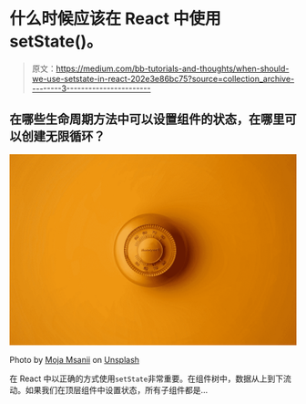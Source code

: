 # 什么时候应该在 React 中使用 setState()。

> 原文：<https://medium.com/bb-tutorials-and-thoughts/when-should-we-use-setstate-in-react-202e3e86bc75?source=collection_archive---------3----------------------->

## 在哪些生命周期方法中可以设置组件的状态，在哪里可以创建无限循环？

![](img/690ea59442a6ea2aa1fd54eb5eb196e2.png)

Photo by [Moja Msanii](https://unsplash.com/@mojamsanii?utm_source=medium&utm_medium=referral) on [Unsplash](https://unsplash.com?utm_source=medium&utm_medium=referral)

在 React 中以正确的方式使用`setState`非常重要。在组件树中，数据从上到下流动。如果我们在顶层组件中设置状态，所有子组件都是…